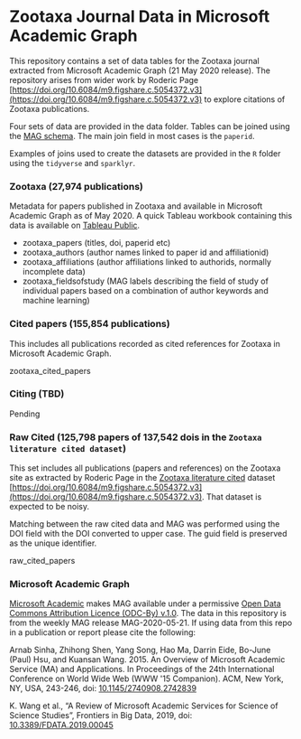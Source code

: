 # Zootaxa Journal Data in Microsoft Academic Graph

This repository contains a set of data tables for the Zootaxa journal extracted from Microsoft Academic Graph (21 May 2020 release). The repository arises from wider work by Roderic Page [https://doi.org/10.6084/m9.figshare.c.5054372.v3](https://doi.org/10.6084/m9.figshare.c.5054372.v3) to explore citations of Zootaxa publications. 

Four sets of data are provided in the data folder. Tables can be joined using the [MAG schema](https://docs.microsoft.com/en-us/academic-services/graph/reference-data-schema). The main join field in most cases is the `paperid`. 

Examples of joins used to create the datasets are provided in the `R` folder using the `tidyverse` and `sparklyr`.

### Zootaxa (27,974 publications)

Metadata for papers published in Zootaxa and available in Microsoft Academic Graph as of May 2020. A quick Tableau workbook containing this data is available on [Tableau Public](https://public.tableau.com/profile/poldham#!/vizhome/Zootaxa/Overview). 

- zootaxa_papers (titles, doi, paperid etc)
-  zootaxa_authors (author names linked to paper id and affiliationid)
- zootaxa_affiliations (author affiliations linked to authorids, normally incomplete data)
- zootaxa_fieldsofstudy (MAG labels describing the field of study of individual papers based on a combination of author keywords and machine learning)

### Cited papers (155,854 publications)

This includes all publications recorded as cited references for Zootaxa in Microsoft Academic Graph. 

zootaxa_cited_papers

### Citing (TBD)

Pending

### Raw Cited (125,798 papers of 137,542 dois in the `Zootaxa literature cited dataset`)

This set includes all publications (papers and references) on the Zootaxa site as extracted by Roderic Page in the [Zootaxa literature cited](https://figshare.com/collections/Zootaxa_literature_cited/5054372/3) dataset [https://doi.org/10.6084/m9.figshare.c.5054372.v3](https://doi.org/10.6084/m9.figshare.c.5054372.v3). That dataset is expected to be noisy. 

Matching between the raw cited data and MAG was performed using the DOI field with the DOI converted to upper case. The guid field is preserved as the unique identifier. 

raw_cited_papers

### Microsoft Academic Graph

[Microsoft Academic](https://aka.ms/msracad) makes MAG available under a permissive [Open Data Commons Attribution Licence (ODC-By) v.1.0](https://opendatacommons.org/licenses/by/1-0/). The data in this repository is from the weekly MAG release MAG-2020-05-21. If using data from this repo in a publication or report please cite the following:

Arnab Sinha, Zhihong Shen, Yang Song, Hao Ma, Darrin Eide, Bo-June (Paul) Hsu, and Kuansan Wang. 2015. An Overview of Microsoft Academic Service (MA) and Applications. In Proceedings of the 24th International Conference on World Wide Web (WWW '15 Companion). ACM, New York, NY, USA, 243-246, doi: [10.1145/2740908.2742839](https://dl.acm.org/doi/10.1145/2740908.2742839)

K. Wang et al., “A Review of Microsoft Academic Services for Science of Science Studies”, Frontiers in Big Data, 2019, doi: [10.3389/FDATA.2019.00045](https://www.frontiersin.org/articles/10.3389/fdata.2019.00045/full)




